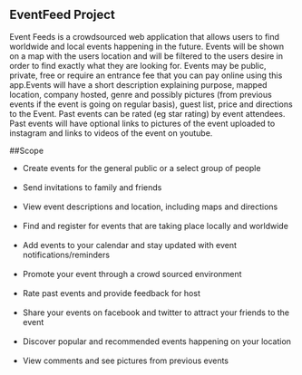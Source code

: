 ## EventFeed Project

Event Feeds is a crowdsourced web application that allows users to find worldwide and local events happening in the future. Events will be shown on a map with the users location and will be filtered to the users desire in order to find exactly what they are looking for. Events may be public, private, free or require an entrance fee that you can pay online using this app.Events will have a short description explaining purpose, mapped location, company hosted, genre and possibly pictures (from previous events if the event is going on regular basis), guest list, price and directions to the Event. Past events can be rated (eg star rating) by event attendees.  Past events will have optional links to pictures of the event uploaded to instagram and links to videos of the event on youtube.


##Scope
<ul>
<li>Create events for the general public or a select group of people</li><br>
                  <li>Send invitations to family and friends</li><br>
                  <li>View event descriptions and location, including maps and directions</li><br>
                  <li>Find and register for events that are taking place locally and worldwide</li><br>
                  <li>Add events to your calendar and stay updated with event notifications/reminders</li><br>
                  <li>Promote your event through a crowd sourced environment</li><br>
                  <li>Rate past events and provide feedback for host</li><br>
                  <li>Share your events on facebook and twitter to attract your friends to the event</li><br>
                  <li>Discover popular and recommended events happening on your location</li><br>
                  <li>View comments and see pictures from previous events</li><br>
                  <br>
                  </ul>

